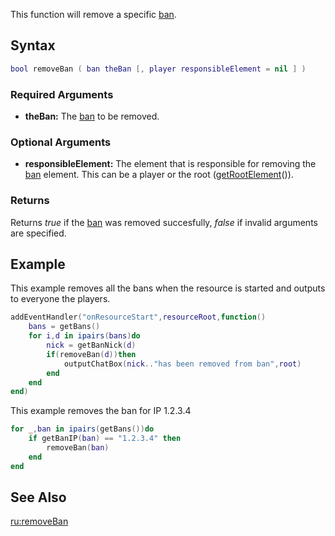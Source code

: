 This function will remove a specific [ban](/ban.md "wikilink").

Syntax
------

``` lua
bool removeBan ( ban theBan [, player responsibleElement = nil ] )
```

### Required Arguments

-   **theBan:** The [ban](/ban.md "wikilink") to be removed.

### Optional Arguments

-   **responsibleElement:** The element that is responsible for removing the [ban](/ban.md "wikilink") element. This can be a player or the root ([getRootElement](/getRootElement.md "wikilink")()).

### Returns

Returns *true* if the [ban](/ban.md "wikilink") was removed succesfully, *false* if invalid arguments are specified.

Example
-------

This example removes all the bans when the resource is started and outputs to everyone the players.

``` lua
addEventHandler("onResourceStart",resourceRoot,function()
    bans = getBans()
    for i,d in ipairs(bans)do
        nick = getBanNick(d)
        if(removeBan(d))then
            outputChatBox(nick.."has been removed from ban",root)
        end
    end
end)
```

This example removes the ban for IP 1.2.3.4

``` lua
for _,ban in ipairs(getBans())do
    if getBanIP(ban) == "1.2.3.4" then
        removeBan(ban)
    end
end
```

See Also
--------

[ru:removeBan](/ru:removeBan.md "wikilink")
